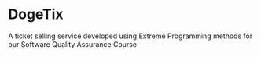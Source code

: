 DogeTix
=========

A ticket selling service developed using Extreme Programming methods for our Software Quality Assurance Course
